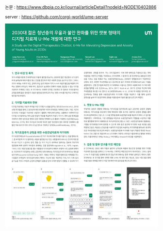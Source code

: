 
논문 : https://www.dbpia.co.kr/journal/articleDetail?nodeId=NODE10402886
<br/>

server : https://github.com/corgi-world/ume-server

![poster](https://github.com/corgi-world/ume-client/blob/master/ume-poster.png)
